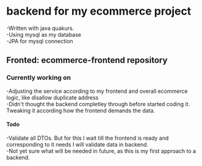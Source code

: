 # backend for my ecommerce project
-Written with java quakurs.  
-Using mysql as my database  
-JPA for mysql connection  

## Fronted: ecommerce-frontend repository

### Currently working on
-Adjusting the service according to my frontend and overall ecommerce logic, like disallow duplicate address  
-Didn't thought the backend completley through before started coding it. Tweaking it according how the frontend demands the data. 

#### Todo
-Validate all DTOs. But for this I wait till the frontend is ready and corresponding to it needs I will validate data in backend.  
-Not yet sure what will be needed in future, as this is my first approach to a backend.  
